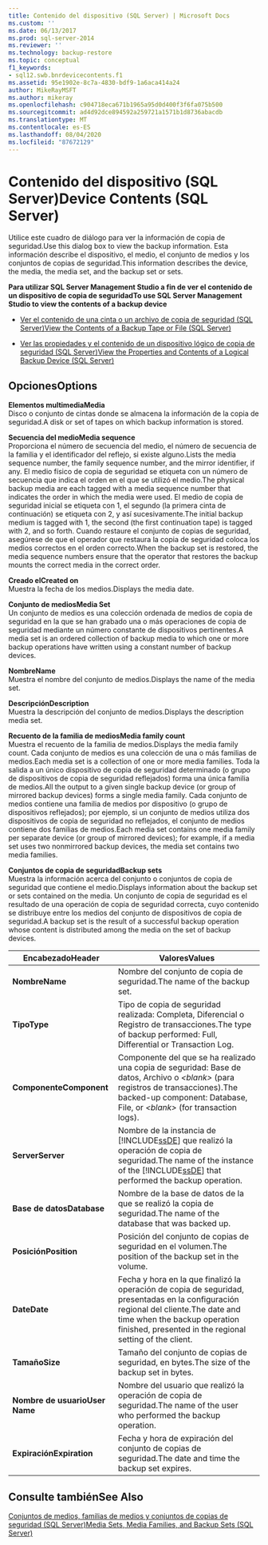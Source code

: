 ```yaml
---
title: Contenido del dispositivo (SQL Server) | Microsoft Docs
ms.custom: ''
ms.date: 06/13/2017
ms.prod: sql-server-2014
ms.reviewer: ''
ms.technology: backup-restore
ms.topic: conceptual
f1_keywords:
- sql12.swb.bnrdevicecontents.f1
ms.assetid: 95e1902e-8c7a-4830-bdf9-1a6aca414a24
author: MikeRayMSFT
ms.author: mikeray
ms.openlocfilehash: c904718eca671b1965a95d0d400f3f6fa075b500
ms.sourcegitcommit: ad4d92dce894592a259721a1571b1d8736abacdb
ms.translationtype: MT
ms.contentlocale: es-ES
ms.lasthandoff: 08/04/2020
ms.locfileid: "87672129"
---
```

# <a name="device-contents-sql-server"></a><span data-ttu-id="143a7-102">Contenido del dispositivo (SQL Server)</span><span class="sxs-lookup"><span data-stu-id="143a7-102">Device Contents (SQL Server)</span></span>
  <span data-ttu-id="143a7-103">Utilice este cuadro de diálogo para ver la información de copia de seguridad.</span><span class="sxs-lookup"><span data-stu-id="143a7-103">Use this dialog box to view the backup information.</span></span> <span data-ttu-id="143a7-104">Esta información describe el dispositivo, el medio, el conjunto de medios y los conjuntos de copias de seguridad.</span><span class="sxs-lookup"><span data-stu-id="143a7-104">This information describes the device, the media, the media set, and the backup set or sets.</span></span>  
  
 <span data-ttu-id="143a7-105">**Para utilizar SQL Server Management Studio a fin de ver el contenido de un dispositivo de copia de seguridad**</span><span class="sxs-lookup"><span data-stu-id="143a7-105">**To use SQL Server Management Studio to view the contents of a backup device**</span></span>  
  
-   [<span data-ttu-id="143a7-106">Ver el contenido de una cinta o un archivo de copia de seguridad &#40;SQL Server&#41;</span><span class="sxs-lookup"><span data-stu-id="143a7-106">View the Contents of a Backup Tape or File &#40;SQL Server&#41;</span></span>](view-the-contents-of-a-backup-tape-or-file-sql-server.md)  
  
-   [<span data-ttu-id="143a7-107">Ver las propiedades y el contenido de un dispositivo lógico de copia de seguridad &#40;SQL Server&#41;</span><span class="sxs-lookup"><span data-stu-id="143a7-107">View the Properties and Contents of a Logical Backup Device &#40;SQL Server&#41;</span></span>](view-the-properties-and-contents-of-a-logical-backup-device-sql-server.md)  
  
## <a name="options"></a><span data-ttu-id="143a7-108">Opciones</span><span class="sxs-lookup"><span data-stu-id="143a7-108">Options</span></span>  
 <span data-ttu-id="143a7-109">**Elementos multimedia**</span><span class="sxs-lookup"><span data-stu-id="143a7-109">**Media**</span></span>  
 <span data-ttu-id="143a7-110">Disco o conjunto de cintas donde se almacena la información de la copia de seguridad.</span><span class="sxs-lookup"><span data-stu-id="143a7-110">A disk or set of tapes on which backup information is stored.</span></span>  
  
 <span data-ttu-id="143a7-111">**Secuencia del medio**</span><span class="sxs-lookup"><span data-stu-id="143a7-111">**Media sequence**</span></span>  
 <span data-ttu-id="143a7-112">Proporciona el número de secuencia del medio, el número de secuencia de la familia y el identificador del reflejo, si existe alguno.</span><span class="sxs-lookup"><span data-stu-id="143a7-112">Lists the media sequence number, the family sequence number, and the mirror identifier, if any.</span></span> <span data-ttu-id="143a7-113">El medio físico de copia de seguridad se etiqueta con un número de secuencia que indica el orden en el que se utilizó el medio.</span><span class="sxs-lookup"><span data-stu-id="143a7-113">The physical backup media are each tagged with a media sequence number that indicates the order in which the media were used.</span></span> <span data-ttu-id="143a7-114">El medio de copia de seguridad inicial se etiqueta con 1, el segundo (la primera cinta de continuación) se etiqueta con 2, y así sucesivamente.</span><span class="sxs-lookup"><span data-stu-id="143a7-114">The initial backup medium is tagged with 1, the second (the first continuation tape) is tagged with 2, and so forth.</span></span> <span data-ttu-id="143a7-115">Cuando restaure el conjunto de copias de seguridad, asegúrese de que el operador que restaura la copia de seguridad coloca los medios correctos en el orden correcto.</span><span class="sxs-lookup"><span data-stu-id="143a7-115">When the backup set is restored, the media sequence numbers ensure that the operator that restores the backup mounts the correct media in the correct order.</span></span>  
  
 <span data-ttu-id="143a7-116">**Creado el**</span><span class="sxs-lookup"><span data-stu-id="143a7-116">**Created on**</span></span>  
 <span data-ttu-id="143a7-117">Muestra la fecha de los medios.</span><span class="sxs-lookup"><span data-stu-id="143a7-117">Displays the media date.</span></span>  
  
 <span data-ttu-id="143a7-118">**Conjunto de medios**</span><span class="sxs-lookup"><span data-stu-id="143a7-118">**Media Set**</span></span>  
 <span data-ttu-id="143a7-119">Un conjunto de medios es una colección ordenada de medios de copia de seguridad en la que se han grabado una o más operaciones de copia de seguridad mediante un número constante de dispositivos pertinentes.</span><span class="sxs-lookup"><span data-stu-id="143a7-119">A media set is an ordered collection of backup media to which one or more backup operations have written using a constant number of backup devices.</span></span>  
  
 <span data-ttu-id="143a7-120">**Nombre**</span><span class="sxs-lookup"><span data-stu-id="143a7-120">**Name**</span></span>  
 <span data-ttu-id="143a7-121">Muestra el nombre del conjunto de medios.</span><span class="sxs-lookup"><span data-stu-id="143a7-121">Displays the name of the media set.</span></span>  
  
 <span data-ttu-id="143a7-122">**Descripción**</span><span class="sxs-lookup"><span data-stu-id="143a7-122">**Description**</span></span>  
 <span data-ttu-id="143a7-123">Muestra la descripción del conjunto de medios.</span><span class="sxs-lookup"><span data-stu-id="143a7-123">Displays the description media set.</span></span>  
  
 <span data-ttu-id="143a7-124">**Recuento de la familia de medios**</span><span class="sxs-lookup"><span data-stu-id="143a7-124">**Media family count**</span></span>  
 <span data-ttu-id="143a7-125">Muestra el recuento de la familia de medios.</span><span class="sxs-lookup"><span data-stu-id="143a7-125">Displays the media family count.</span></span> <span data-ttu-id="143a7-126">Cada conjunto de medios es una colección de una o más familias de medios.</span><span class="sxs-lookup"><span data-stu-id="143a7-126">Each media set is a collection of one or more media families.</span></span> <span data-ttu-id="143a7-127">Toda la salida a un único dispositivo de copia de seguridad determinado (o grupo de dispositivos de copia de seguridad reflejados) forma una única familia de medios.</span><span class="sxs-lookup"><span data-stu-id="143a7-127">All the output to a given single backup device (or group of mirrored backup devices) forms a single media family.</span></span> <span data-ttu-id="143a7-128">Cada conjunto de medios contiene una familia de medios por dispositivo (o grupo de dispositivos reflejados); por ejemplo, si un conjunto de medios utiliza dos dispositivos de copia de seguridad no reflejados, el conjunto de medios contiene dos familias de medios.</span><span class="sxs-lookup"><span data-stu-id="143a7-128">Each media set contains one media family per separate device (or group of mirrored devices); for example, if a media set uses two nonmirrored backup devices, the media set contains two media families.</span></span>  
  
 <span data-ttu-id="143a7-129">**Conjuntos de copia de seguridad**</span><span class="sxs-lookup"><span data-stu-id="143a7-129">**Backup sets**</span></span>  
 <span data-ttu-id="143a7-130">Muestra la información acerca del conjunto o conjuntos de copia de seguridad que contiene el medio.</span><span class="sxs-lookup"><span data-stu-id="143a7-130">Displays information about the backup set or sets contained on the media.</span></span> <span data-ttu-id="143a7-131">Un conjunto de copia de seguridad es el resultado de una operación de copia de seguridad correcta, cuyo contenido se distribuye entre los medios del conjunto de dispositivos de copia de seguridad.</span><span class="sxs-lookup"><span data-stu-id="143a7-131">A backup set is the result of a successful backup operation whose content is distributed among the media on the set of backup devices.</span></span>  
  
|<span data-ttu-id="143a7-132">Encabezado</span><span class="sxs-lookup"><span data-stu-id="143a7-132">Header</span></span>|<span data-ttu-id="143a7-133">Valores</span><span class="sxs-lookup"><span data-stu-id="143a7-133">Values</span></span>|  
|------------|------------|  
|<span data-ttu-id="143a7-134">**Nombre**</span><span class="sxs-lookup"><span data-stu-id="143a7-134">**Name**</span></span>|<span data-ttu-id="143a7-135">Nombre del conjunto de copia de seguridad.</span><span class="sxs-lookup"><span data-stu-id="143a7-135">The name of the backup set.</span></span>|  
|<span data-ttu-id="143a7-136">**Tipo**</span><span class="sxs-lookup"><span data-stu-id="143a7-136">**Type**</span></span>|<span data-ttu-id="143a7-137">Tipo de copia de seguridad realizada: Completa, Diferencial o Registro de transacciones.</span><span class="sxs-lookup"><span data-stu-id="143a7-137">The type of backup performed: Full, Differential or Transaction Log.</span></span>|  
|<span data-ttu-id="143a7-138">**Componente**</span><span class="sxs-lookup"><span data-stu-id="143a7-138">**Component**</span></span>|<span data-ttu-id="143a7-139">Componente del que se ha realizado una copia de seguridad: Base de datos, Archivo o *\<blank>* (para registros de transacciones).</span><span class="sxs-lookup"><span data-stu-id="143a7-139">The backed-up component: Database, File, or *\<blank>* (for transaction logs).</span></span>|  
|<span data-ttu-id="143a7-140">**Server**</span><span class="sxs-lookup"><span data-stu-id="143a7-140">**Server**</span></span>|<span data-ttu-id="143a7-141">Nombre de la instancia de [!INCLUDE[ssDE](../../includes/ssde-md.md)] que realizó la operación de copia de seguridad.</span><span class="sxs-lookup"><span data-stu-id="143a7-141">The name of the instance of the [!INCLUDE[ssDE](../../includes/ssde-md.md)] that performed the backup operation.</span></span>|  
|<span data-ttu-id="143a7-142">**Base de datos**</span><span class="sxs-lookup"><span data-stu-id="143a7-142">**Database**</span></span>|<span data-ttu-id="143a7-143">Nombre de la base de datos de la que se realizó la copia de seguridad.</span><span class="sxs-lookup"><span data-stu-id="143a7-143">The name of the database that was backed up.</span></span>|  
|<span data-ttu-id="143a7-144">**Posición**</span><span class="sxs-lookup"><span data-stu-id="143a7-144">**Position**</span></span>|<span data-ttu-id="143a7-145">Posición del conjunto de copias de seguridad en el volumen.</span><span class="sxs-lookup"><span data-stu-id="143a7-145">The position of the backup set in the volume.</span></span>|  
|<span data-ttu-id="143a7-146">**Date**</span><span class="sxs-lookup"><span data-stu-id="143a7-146">**Date**</span></span>|<span data-ttu-id="143a7-147">Fecha y hora en la que finalizó la operación de copia de seguridad, presentadas en la configuración regional del cliente.</span><span class="sxs-lookup"><span data-stu-id="143a7-147">The date and time when the backup operation finished, presented in the regional setting of the client.</span></span>|  
|<span data-ttu-id="143a7-148">**Tamaño**</span><span class="sxs-lookup"><span data-stu-id="143a7-148">**Size**</span></span>|<span data-ttu-id="143a7-149">Tamaño del conjunto de copias de seguridad, en bytes.</span><span class="sxs-lookup"><span data-stu-id="143a7-149">The size of the backup set in bytes.</span></span>|  
|<span data-ttu-id="143a7-150">**Nombre de usuario**</span><span class="sxs-lookup"><span data-stu-id="143a7-150">**User Name**</span></span>|<span data-ttu-id="143a7-151">Nombre del usuario que realizó la operación de copia de seguridad.</span><span class="sxs-lookup"><span data-stu-id="143a7-151">The name of the user who performed the backup operation.</span></span>|  
|<span data-ttu-id="143a7-152">**Expiración**</span><span class="sxs-lookup"><span data-stu-id="143a7-152">**Expiration**</span></span>|<span data-ttu-id="143a7-153">Fecha y hora de expiración del conjunto de copias de seguridad.</span><span class="sxs-lookup"><span data-stu-id="143a7-153">The date and time the backup set expires.</span></span>|  
  
## <a name="see-also"></a><span data-ttu-id="143a7-154">Consulte también</span><span class="sxs-lookup"><span data-stu-id="143a7-154">See Also</span></span>  
 [<span data-ttu-id="143a7-155">Conjuntos de medios, familias de medios y conjuntos de copias de seguridad &#40;SQL Server&#41;</span><span class="sxs-lookup"><span data-stu-id="143a7-155">Media Sets, Media Families, and Backup Sets &#40;SQL Server&#41;</span></span>](media-sets-media-families-and-backup-sets-sql-server.md)  
  
  
